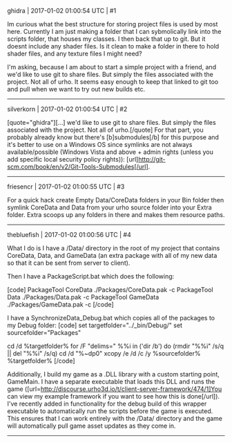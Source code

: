 ghidra | 2017-01-02 01:00:54 UTC | #1

Im curious what the best structure for storing project files is used by most here. 
Currently I am just making a folder that I can sybmolically link into the scripts folder, that houses my classes. I then back that up to git. But it doesnt include any shader files. Is it clean to make a folder in there to hold shader files, and any texture files I might need?

I'm asking, because I am about to start a simple project with a friend, and we'd like to use git to share files. But simply the files associated with the project. Not all of urho. It seems easy enough to keep that linked to git too and pull when we want to try out new builds etc.

-------------------------

silverkorn | 2017-01-02 01:00:54 UTC | #2

[quote="ghidra"][...] we'd like to use git to share files. But simply the files associated with the project. Not all of urho.[/quote]
For that part, you probably already know but there's [b]submodules[/b] for this purpose and it's better to use on a Windows OS since symlinks are not always available/possible (Windows Vista and above + admin rights (unless you add specific local security policy rights)): [url]http://git-scm.com/book/en/v2/Git-Tools-Submodules[/url].

-------------------------

friesencr | 2017-01-02 01:00:55 UTC | #3

For a quick hack create Empty Data/CoreData folders in your Bin folder then symlink CoreData and Data from your urho source folder into your Extra folder.  Extra scoops up any folders in there and makes them resource paths.

-------------------------

thebluefish | 2017-01-02 01:00:56 UTC | #4

What I do is I have a /Data/ directory in the root of my project that contains CoreData, Data, and GameData (an extra package with all of my new data so that it can be sent from server to client).

Then I have a PackageScript.bat which does the following:

[code]
PackageTool CoreData ./Packages/CoreData.pak -c
PackageTool Data ./Packages/Data.pak -c
PackageTool GameData ./Packages/GameData.pak -c
[/code]

I have a SynchronizeData_Debug.bat which copies all of the packages to my Debug folder:
[code]
set targetfolder="../_bin/Debug/"
set sourcefolder="Packages"

cd /d %targetfolder%
for /F "delims=" %%i in ('dir /b') do (rmdir "%%i" /s/q || del "%%i" /s/q)
cd /d "%~dp0"
xcopy /e /d /c /y %sourcefolder% %targetfolder%
[/code]

Additionally, I build my game as a .DLL library with a custom starting point, GameMain. I have a separate executable that loads this DLL and runs the game ([url=http://discourse.urho3d.io/t/client-server-framework/474/1]You can view my example framework if you want to see how this is done[/url]). I've recently added in functionality for the debug build of this wrapper executable to automatically run the scripts before the game is executed. This ensures that I can work entirely with the /Data/ directory and the game will automatically pull game asset updates as they come in.

-------------------------

